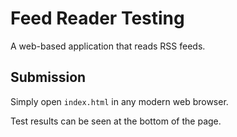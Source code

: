 # Feed Reader Testing
A web-based application that reads RSS feeds.

## Submission
Simply open `index.html` in any modern web browser.

Test results can be seen at the bottom of the page.